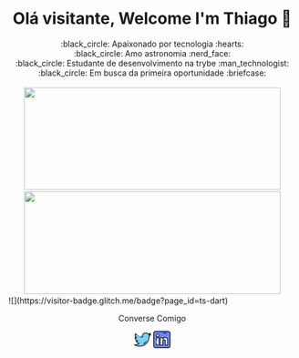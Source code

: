 <h1 align="center">Olá visitante, Welcome I'm Thiago 👋</h1>

<div align="center">
:black_circle: Apaixonado por tecnologia :hearts:	<br>
:black_circle: Amo astronomia :nerd_face:	<br>
:black_circle: Estudante de desenvolvimento na trybe :man_technologist:	<br>
:black_circle: Em busca da primeira oportunidade :briefcase:		<br>
</div>

<br/>
<!-- GITHUB STATUS -->
<div align="center">
  <img height="180em" width="450px" src="https://github-readme-stats.vercel.app/api?username=ts-dart&show_icons=true&theme=dracula&include_all_commits=true&count_private=true"/>
  <img height="180em" width="450px" src="https://github-readme-stats.vercel.app/api/top-langs/?username=ts-dart&layout=compact&langs_count=7&theme=dracula"/>
  

  <!-- TEMAS: dark, radical, merko, gruvbox, tokyonight, onedark, cobalt, synthwave, highcontrast, dracula -->
</div>
![](https://visitor-badge.glitch.me/badge?page_id=ts-dart)

<br>

<div align="center">
  <p>Converse Comigo</p>
  <a href="https://twitter.com/edusan_thiago target="_blank"><img width="30px" src="https://raw.githubusercontent.com/8bithemant/8bithemant/master/twitter.png?raw=true" target="_blank"></a>
  <a href="https://www.linkedin.com/in/thiago-henrique-da-silva-souza-634162127/" target="_blank"><img width="30px" src="https://raw.githubusercontent.com/8bithemant/8bithemant/master/linkedin.png?raw=true"" target="_blank"></a>  

</div>




